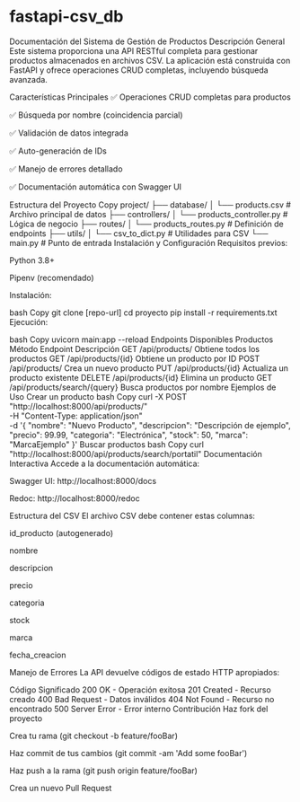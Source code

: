 # fastapi-csv_db

Documentación del Sistema de Gestión de Productos
Descripción General
Este sistema proporciona una API RESTful completa para gestionar productos almacenados en archivos CSV. La aplicación está construida con FastAPI y ofrece operaciones CRUD completas, incluyendo búsqueda avanzada.

Características Principales
✅ Operaciones CRUD completas para productos

✅ Búsqueda por nombre (coincidencia parcial)

✅ Validación de datos integrada

✅ Auto-generación de IDs

✅ Manejo de errores detallado

✅ Documentación automática con Swagger UI

Estructura del Proyecto
Copy
project/
├── database/
│   └── products.csv        # Archivo principal de datos
├── controllers/
│   └── products_controller.py  # Lógica de negocio
├── routes/
│   └── products_routes.py      # Definición de endpoints
├── utils/
│   └── csv_to_dict.py          # Utilidades para CSV
└── main.py                     # Punto de entrada
Instalación y Configuración
Requisitos previos:

Python 3.8+

Pipenv (recomendado)

Instalación:

bash
Copy
git clone [repo-url]
cd proyecto
pip install -r requirements.txt
Ejecución:

bash
Copy
uvicorn main:app --reload
Endpoints Disponibles
Productos
Método	Endpoint	Descripción
GET	/api/products/	Obtiene todos los productos
GET	/api/products/{id}	Obtiene un producto por ID
POST	/api/products/	Crea un nuevo producto
PUT	/api/products/{id}	Actualiza un producto existente
DELETE	/api/products/{id}	Elimina un producto
GET	/api/products/search/{query}	Busca productos por nombre
Ejemplos de Uso
Crear un producto
bash
Copy
curl -X POST "http://localhost:8000/api/products/" \
-H "Content-Type: application/json" \
-d '{
  "nombre": "Nuevo Producto",
  "descripcion": "Descripción de ejemplo",
  "precio": 99.99,
  "categoria": "Electrónica",
  "stock": 50,
  "marca": "MarcaEjemplo"
}'
Buscar productos
bash
Copy
curl "http://localhost:8000/api/products/search/portatil"
Documentación Interactiva
Accede a la documentación automática:

Swagger UI: http://localhost:8000/docs

Redoc: http://localhost:8000/redoc

Estructura del CSV
El archivo CSV debe contener estas columnas:

id_producto (autogenerado)

nombre

descripcion

precio

categoria

stock

marca

fecha_creacion

Manejo de Errores
La API devuelve códigos de estado HTTP apropiados:

Código	Significado
200	OK - Operación exitosa
201	Created - Recurso creado
400	Bad Request - Datos inválidos
404	Not Found - Recurso no encontrado
500	Server Error - Error interno
Contribución
Haz fork del proyecto

Crea tu rama (git checkout -b feature/fooBar)

Haz commit de tus cambios (git commit -am 'Add some fooBar')

Haz push a la rama (git push origin feature/fooBar)

Crea un nuevo Pull Request
